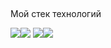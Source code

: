 ## 


Мой стек технологий 

<img src="https://img.shields.io/badge/Java-black?style=for-the-badge&logo=springboot&logoColor=white"/><img src="https://img.shields.io/badge/spring-black?style=for-the-badge&logo=spring&logoColor=white"/>
<img src="https://img.shields.io/badge/hibernate-black?style=for-the-badge&logo=hibernate&logoColor=white"/><img src="https://img.shields.io/badge/mysql-black?style=for-the-badge&logo=mysql&logoColor=white"/>
